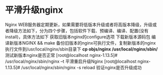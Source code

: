# 平滑升级nginx

Nginx WEB服务器定期更新，如果需要将低版本升级或者将高版本降级，升级或者降级方法如下，分为四个步骤，包括软件下载、预编译、编译、配置\(没有install\)，具体方法如下 获取旧版本nginx的configure选项 下载新版本源码包 编译新版本NGINX && make 备份旧版本的nginx可执行文件，复制新版本的nginx执行文件到/usr/local/nginx/sbin目录下 **cp objs/nginx /usr/local/nginx/sbin/** 测试新版本nginx是否正常 \[root@localhost nginx-1.13.5\]\# /usr/local/nginx/sbin/nginx –t 平滑重启升级Nginx \[root@localhost nginx-1.13.5\]\# /usr/local/nginx/sbin/nginx -s reload 验证nginx是否升级成功

